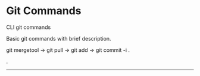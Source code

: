 # Git Commands
CLI git commands<br>


Basic git commands with brief description.


git mergetool -> git pull -> git add -> git commit -i .

.
<hr>
